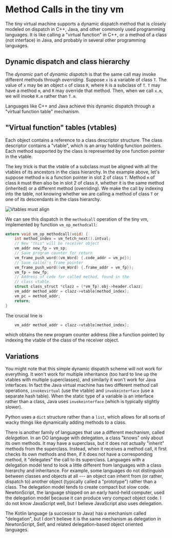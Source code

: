 # Method Calls in the tiny vm

The tiny virtual machine supports a dynamic dispatch method
that is closely modeled on dispatch in C++, Java, and other
commonly used programming languages.  It is like calling a 
"virtual function" in C++, or a method of a class (not interface)
in Java, and probably in several other programming languages. 

## Dynamic dispatch and class hierarchy

The *dynamic* part of *dynamic dispatch* is that the same 
call may invoke different methods through *overriding*. 
Suppose `x` is a variable of class `T`.  The value of 
`x` may be an object `o` of class `R`, where `R` is a subclass
of `T`.  `T` may have a method `m`, and `R` may override that 
method.  Then, when we call `x.m`, we will invoke `R.m` rather
than `T.m`.

Languages like C++ and Java achieve this dynamic dispatch through
a "virtual function table" mechanism. 

## "Virtual function" tables (vtables)

Each object contains a reference to a class descriptor structure.
The class descriptor contains a "vtable", which is an array holding
function pointers.  Each method supported by the class is represented
by one function pointer in the vtable. 

The key trick is that the vtable of a subclass must be aligned
with all the vtables of its ancestors in the class hierarchy. 
In the example above, let's suppose method `m` is a function pointer
in slot 2 of class `T`.  Method `m` of class `R` must then also 
be in slot 2 of class `R`, whether it is the same method (inherited)
or a different method (overriding).  We make the call by indexing
into the table, not knowing whether we are calling a method of 
class `T` or one of its descendants in the class hierarchy. 

![Vtables must align](img/vtable.png)

We can see this dispatch in the `methodcall` operation of 
the tiny vm, implemented by function `vm_op_methodcall`:

```c
extern void vm_op_methodcall(void) {
    int method_index = vm_fetch_next().intval;
    // New "this" will be receiver object
    vm_addr new_fp = vm_sp;
    // Save program counter for return
    vm_frame_push_word((vm_Word) {.code_addr = vm_pc});
    // Save caller's frame pointer
    vm_frame_push_word((vm_Word) {.frame_addr = vm_fp});
    vm_fp = new_fp;
    // Address of code for called method, found in the
    // class vtable.
    struct class_struct *clazz = (*vm_fp).obj->header.clazz;
    vm_addr method_addr = clazz->vtable[method_index];
    vm_pc = method_addr;
    return;
}
```

The crucial line is 

```c
    vm_addr method_addr = clazz->vtable[method_index];
```

which obtains the new program counter address (like a function pointer)
by indexing the vtable of the class of the receiver object.

## Variations

You might note that this simple dynamic dispatch scheme will not
work for everything.  It won't work for multiple inheritance
(too hard to line up the vtables with multiple superclasses), 
and similarly it won't work for Java interfaces.  In fact the 
Java virtual machine has two different method call operations, 
`invokevirtual` (use the vtable) and `invokeinterface` (use a 
separate hash table).  When the static type of a variable is 
an interface rather than a class, Java uses `invokeinterface`
(which is typically slightly slower). 

Python uses a `dict` structure rather than a `list`, which allows
for all sorts of wacky things like dynamically adding methods
to a class. 

There is another family of languages that use a different 
mechanism, called *delegation*.  In an OO langauge with delegation,
a class "knows" only about its own methods.  It may have a superclass, 
but it does not actually "inherit" methods from the superclass. 
Instead, when it receives a method call, it first checks its own
methods and then, if it does not have a corresponding method, it
"delegates" the call to its superclass.   Languages with a delegation
model tend to look a little different from languages with a
class hierarchy and inheritance. For example, some languages do
not distinguish between classes and objects at all --- an object
can inherit from (or rather, dispatch to) another object
(typically called a "prototype") rather than
a class.  The delegation model tends to create compact but slow
code. NewtonScript, the language shipped on an early hand-held
computer, used the delegation model because it can produce very compact
object code.  I do not know JavaScript well, but I believe JavaScript
also uses delegation.  

The Kotlin language (a successor to Java) has a mechanism called 
"delegation", but I don't believe it is the same mechanism
as delegation in NewtonScript, Self, and related delegation-based
object oriented languages. 
